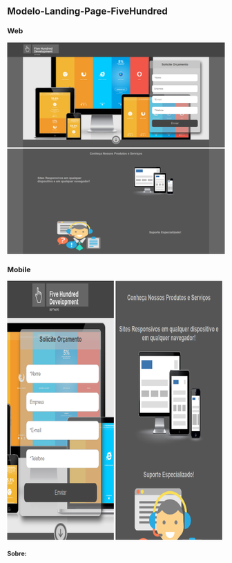 ## Modelo-Landing-Page-FiveHundred

### Web
<img  src="./Git/IMG/home-1.png">
<img  src="./Git/IMG/home-2.png">

### Mobile
<div aling="center" display="flex">
<img  width="49%" height="600" src="./Git/IMG/mobile-1.png">
<img  width="49%" height="600" src="./Git/IMG/mobile-2.png">
</div>

#### Sobre:


